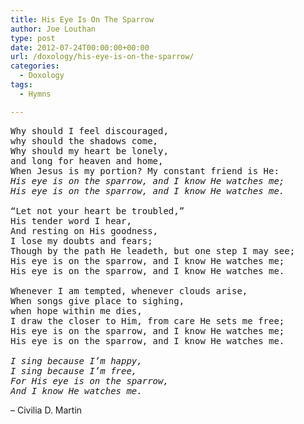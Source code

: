 ```yaml
---
title: His Eye Is On The Sparrow
author: Joe Louthan
type: post
date: 2012-07-24T00:00:00+00:00
url: /doxology/his-eye-is-on-the-sparrow/
categories:
  - Doxology
tags:
  - Hymns

---
```

<pre>Why should I feel discouraged, 
why should the shadows come,
Why should my heart be lonely, 
and long for heaven and home,
When Jesus is my portion? My constant friend is He:
<em>His eye is on the sparrow, and I know He watches me;
His eye is on the sparrow, and I know He watches me.</em>

“Let not your heart be troubled,” 
His tender word I hear,
And resting on His goodness, 
I lose my doubts and fears;
Though by the path He leadeth, but one step I may see;
His eye is on the sparrow, and I know He watches me;
His eye is on the sparrow, and I know He watches me.

Whenever I am tempted, whenever clouds arise,
When songs give place to sighing, 
when hope within me dies,
I draw the closer to Him, from care He sets me free;
His eye is on the sparrow, and I know He watches me;
His eye is on the sparrow, and I know He watches me.

<em>I sing because I’m happy,
I sing because I’m free,
For His eye is on the sparrow,
And I know He watches me.</em></pre>

&#8211; Civilia D. Martin
